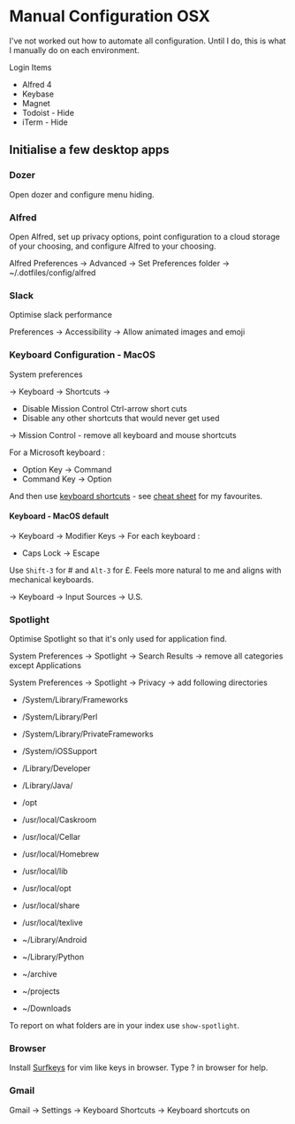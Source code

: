 # Manual Configuration OSX

I've not worked out how to automate all configuration. Until I do, this is what
I manually do on each environment.

Login Items

- Alfred 4
- Keybase
- Magnet
- Todoist - Hide
- iTerm - Hide

## Initialise a few desktop apps

### Dozer

Open dozer and configure menu hiding.

### Alfred

Open Alfred, set up privacy options, point configuration to a cloud storage of
your choosing, and configure Alfred to your choosing.

Alfred Preferences -> Advanced -> Set Preferences folder ->
~/.dotfiles/config/alfred

### Slack

Optimise slack performance

Preferences -> Accessibility -> Allow animated images and emoji

### Keyboard Configuration - MacOS

System preferences

-> Keyboard -> Shortcuts ->

- Disable Mission Control Ctrl-arrow short cuts
- Disable any other shortcuts that would never get used

-> Mission Control - remove all keyboard and mouse shortcuts

For a Microsoft keyboard :

- Option Key -> Command
- Command Key -> Option

And then use [keyboard shortcuts](https://support.google.com/mail/answer/6594) -
see [cheat sheet](./docs/cheats/) for my favourites.

#### Keyboard - MacOS default

-> Keyboard -> Modifier Keys -> For each keyboard :

- Caps Lock -> Escape

Use `Shift-3` for # and `Alt-3` for £. Feels more natural to me and aligns with
mechanical keyboards.

-> Keyboard -> Input Sources -> U.S.

### Spotlight

Optimise Spotlight so that it's only used for application find.

System Preferences -> Spotlight -> Search Results -> remove all categories
except Applications

System Preferences -> Spotlight -> Privacy -> add following directories

- /System/Library/Frameworks
- /System/Library/Perl
- /System/Library/PrivateFrameworks
- /System/iOSSupport
- /Library/Developer
- /Library/Java/
- /opt
- /usr/local/Caskroom
- /usr/local/Cellar
- /usr/local/Homebrew
- /usr/local/lib
- /usr/local/opt
- /usr/local/share
- /usr/local/texlive

- ~/Library/Android
- ~/Library/Python

- ~/archive
- ~/projects
- ~/Downloads

To report on what folders are in your index use `show-spotlight`.

### Browser

Install
[Surfkeys](https://chrome.google.com/webstore/detail/surfingkeys/gfbliohnnapiefjpjlpjnehglfpaknnc)
for vim like keys in browser. Type ? in browser for help.

### Gmail

Gmail -> Settings -> Keyboard Shortcuts -> Keyboard shortcuts on
